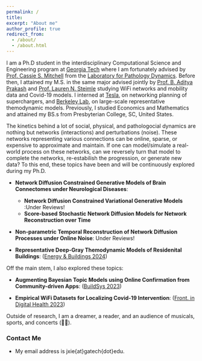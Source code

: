 ```yaml
---
permalink: /
title: 
excerpt: "About me"
author_profile: true
redirect_from: 
  - /about/
  - /about.html
---
```



I am a Ph.D student in the interdisciplinary Computational Science and Engineering program at [Georgia Tech](https://cse.gatech.edu/) where I am fortunately advised by [Prof. Cassie S. Mitchell](https://bme.gatech.edu/bme/faculty/Cassie-S.-Mitchell) from the [Laboratory for Pathology Dynamics](https://sites.gatech.edu/cassie-mitchell-lab/). Before then, I attained my M.S. in the same major advised jointly by [Prof. B. Aditya Prakash](https://faculty.cc.gatech.edu/~badityap/) and [Prof. Lauren N. Steimle](https://sites.gatech.edu/steimle/) studying WiFi networks and mobility data and Covid-19 models. I interned at [Tesla](https://tesla.com/), on networking planning of superchargers, and [Berkeley Lab](https://www.lbl.gov/), on large-scale representative themodynamic models.
Previously, I studied Economics and Mathematics and attained my BS.s from Presbyterian College, SC, United States. 

The kinetics behind a lot of social, physical, and pathologocial dynamics are nothing but networks (interactions) and perturbations (noise). These networks representing various connections can be online, sparse, or expensive to approximate and maintain. If one can model/simulate a real-world process on these networks, can we reversely turn that model to complete the networks, re-estabilish the progression, or generate new data? To this end, these topics have been and will be continuously explored during my Ph.D.  



* **Network Diffusion Constrained Generative Models of Brain Connectomes under Neurological Diseases**: 
  - **Network Diffusion Constrained Variational Generative Models** :Under Reviews!
  - **Score-based Stochastic Network Diffusion Models for Network Reconstruction over Time**

* **Non-parametric Temporal Reconstruction of Network Diffusion Processes under Online Noise**: Under Reviews!

* **Representative Deep-Gray Themodynamic Models of Residenital Buildings**: ([Energy & Buildings 2024](https://www.sciencedirect.com/science/article/abs/pii/S0378778824005243))

Off the main stem, I also explored these topics:  

* **Augmenting Bayesian Topic Models using Online Confirmation from Community-driven Apps**: ([BuildSys 2023](https://dl.acm.org/doi/abs/10.1145/3600100.3626341))

* **Empirical WiFi Datasets for Localizing Covid-19 Intervention**: ([Front. in Digital Health 2023](https://www.frontiersin.org/journals/digital-health/articles/10.3389/fdgth.2023.1060828/full))

Outside of research, I am a dreamer, a reader, and an audience of musicals, sports, and concerts (🖤🩷). 





### Contact Me

* My email address is jxie{at}gatech{dot}edu.
<!-- * My full CV is [here](https://). (Updated ) -->
